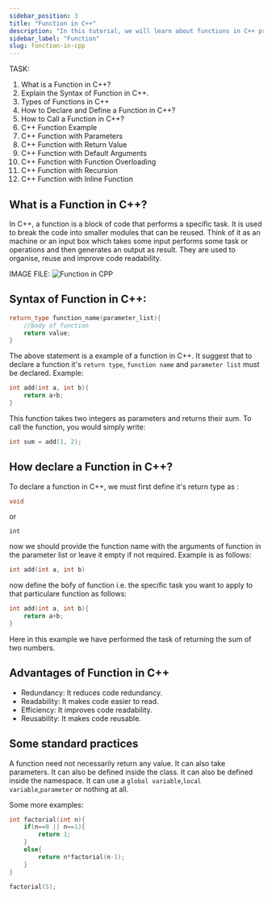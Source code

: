 ```yaml
---
sidebar_position: 3
title: "Function in C++"
description: "In this tutorial, we will learn about functions in C++ programming with the help of examples. A function is a block of code that performs a specific task. It is used to break the code into smaller modules that can be reused."
sidebar_label: "Function"
slug: function-in-cpp
---
```


TASK:

1. What is a Function in C++?
2. Explain the Syntax of Function in C++.
3. Types of Functions in C++
4. How to Declare and Define a Function in C++?
5. How to Call a Function in C++?
6. C++ Function Example
7. C++ Function with Parameters
8. C++ Function with Return Value
9. C++ Function with Default Arguments
10. C++ Function with Function Overloading
11. C++ Function with Recursion
12. C++ Function with Inline Function

## What is a Function in C++?

In C++, a function is a block of code that performs a specific task. It is used to break the code into smaller modules that can be reused. Think of it as an machine or an input box which takes some input performs some task or operations and then generates an output as result. They are used to organise, reuse and improve code readability.

IMAGE FILE:
![Function in CPP](../../static/img/day-07/function-in-cpp.png)

## Syntax of Function in C++:

```cpp
return_type function_name(parameter_list){
    //body of function
    return value;
}
```

The above statement is a example of a function in C++. It suggest that to declare a function it's `return type`, `function name` and `parameter list` must be declared.
Example:

```cpp
int add(int a, int b){
    return a+b;
}
```

This function takes two integers as parameters and returns their sum. To call the function, you would simply write:

```cpp
int sum = add(1, 2);
```

## How declare a Function in C++?

To declare a function in C++, we must first define it's return type as :

```cpp
void
```

or

```cppp
int
```

now we should provide the function name with the arguments of function in the parameter list or leave it empty if not required. Example is as follows:

```cpp
int add(int a, int b)
```

now define the bofy of function i.e. the specific task you want to apply to that particulare function as follows:

```cpp
int add(int a, int b){
    return a+b;
}
```

Here in this example we have performed the task of returning the sum of two numbers.

## Advantages of Function in C++

- Redundancy: It reduces code redundancy.
- Readability: It makes code easier to read.
- Efficiency: It improves code readability.
- Reusability: It makes code reusable.

## Some standard practices

A function need not necessarily return any value. It can also take parameters. It can also be defined inside the class. It can also be defined inside the namespace.
It can use a `global variable`,`local variable`,`parameter` or nothing at all.

Some more examples:

```cpp
int factorial(int n){
    if(n==0 || n==1){
        return 1;
    }
    else{
        return n*factorial(n-1);
    }
}

factorial(5);
```
